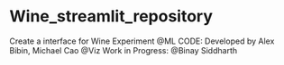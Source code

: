 # Wine_streamlit_repository
Create a interface for Wine Experiment
@ML CODE: Developed by Alex Bibin, Michael Cao
@Viz Work in Progress: @Binay Siddharth


